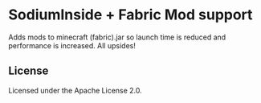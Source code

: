 SodiumInside + Fabric Mod support
===========
Adds mods to minecraft (fabric).jar so launch time is reduced and performance is increased. All upsides!

## License

Licensed under the Apache License 2.0.
